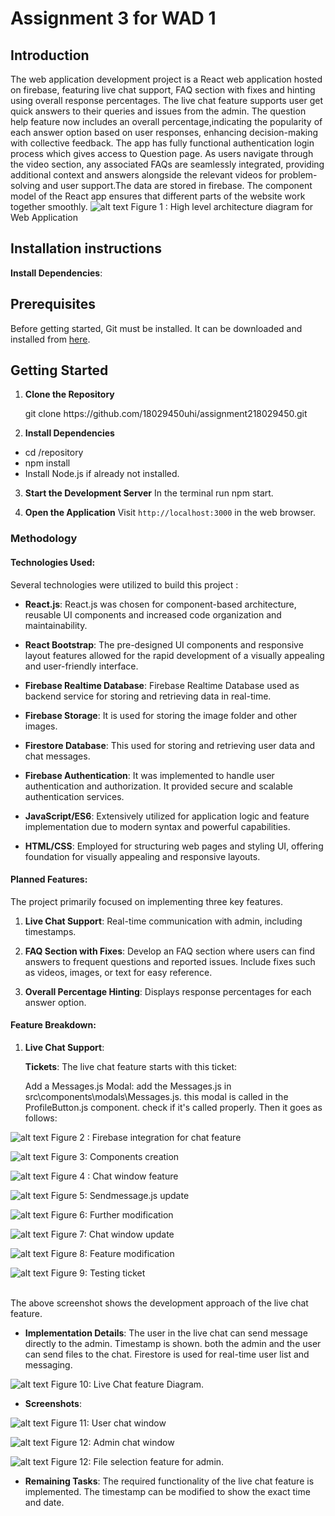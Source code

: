 # Assignment 3 for WAD 1
## Introduction 
The web application development project is a React web application hosted on firebase, featuring live chat support, FAQ section with fixes and hinting using overall response percentages. The live chat feature supports user get quick answers to their queries and issues from the admin. The question help feature now includes an overall percentage,indicating the popularity of each answer option based on user responses, enhancing decision-making with collective feedback. The app has fully functional authentication login process which gives access to Question page. As users navigate through the video section, any associated FAQs are seamlessly integrated, providing additional context and answers alongside the relevant videos for problem-solving and user support.The data are stored in firebase. The component model of the React app ensures that different parts of the website work together smoothly.
![alt text](image-1.png)
Figure 1 : High level architecture diagram for Web Application


## Installation instructions 
 **Install Dependencies**:
## Prerequisites

Before getting started, Git must be installed. It can be downloaded and installed from [here](https://git-scm.com/).

## Getting Started

1. **Clone the Repository** 

    <p>git clone https://github.com/18029450uhi/assignment218029450.git </p>

2. **Install Dependencies**
 - cd /repository
 - npm install
 - Install Node.js if already not installed.
3. **Start the Development Server**
     In the terminal run  npm start.

4. **Open the Application**
     Visit `http://localhost:3000` in the web browser.

### Methodology

#### Technologies Used:

 Several technologies were utilized to build  this project :

- **React.js**:  React.js was chosen for component-based architecture, reusable UI components and increased code organization and maintainability.

- **React Bootstrap**: The pre-designed UI components and responsive layout features allowed for the rapid development of a visually appealing and user-friendly interface.

- **Firebase Realtime Database**: Firebase Realtime Database used as backend service for storing and retrieving data in real-time. 

- **Firebase Storage**: It is used for storing the  image folder and other images.

- **Firestore Database**: This used for storing and retrieving user data and chat messages. 

- **Firebase Authentication**: It was implemented to handle user authentication and authorization. It provided secure and scalable authentication services.

- **JavaScript/ES6**: Extensively utilized for application logic and feature implementation due to modern syntax and powerful capabilities.

- **HTML/CSS**: Employed for structuring web pages and styling UI, offering foundation for visually appealing and responsive layouts.

#### Planned Features:

The project primarily focused on implementing three key features.
1. **Live Chat Support**: Real-time communication   with admin, including timestamps.

2. **FAQ Section with Fixes**: Develop an FAQ section where users can find answers to frequent questions and reported issues. Include fixes such as videos, images, or text for easy reference.

3. **Overall Percentage Hinting**: Displays response percentages for each answer option.


#### Feature Breakdown: 
1. **Live Chat Support**:

   **Tickets**: 
      The live chat feature starts with this ticket: 

      Add a Messages.js Modal: add the Messages.js in src\components\modals\Messages.js. this modal is called in the ProfileButton.js component. check if it's called properly.	
      Then it goes as follows:

![alt text](image-2.png)
Figure 2 : Firebase integration  for chat feature

![alt text](image-4.png)
Figure 3: Components creation

![alt text](image-5.png)
Figure 4 : Chat window feature 

![alt text](image-6.png)
Figure 5: Sendmessage.js update

![alt text](image-7.png)
Figure 6: Further modification 

![alt text](image-8.png)
Figure 7: Chat window update 

![alt text](image-9.png)
Figure 8: Feature modification

![alt text](image-10.png)
Figure 9: Testing ticket

<br>The above screenshot shows the development approach of the live chat feature.</br>

- **Implementation Details**:
    The user in the live chat can send message directly to the admin. Timestamp is shown. both the admin and the user can send files to the chat. Firestore is used for real-time user list and messaging. 

![alt text](image-11.png)
Figure 10: Live Chat feature Diagram.

- **Screenshots**: 

![alt text](image-12.png)
Figure 11: User chat window

![alt text](image-13.png)
Figure 12: Admin chat window

![alt text](image-14.png)
Figure 12: File selection feature for admin.

- **Remaining Tasks**: The required functionality   of the live chat feature is implemented. The timestamp can be modified to show the exact time and date.